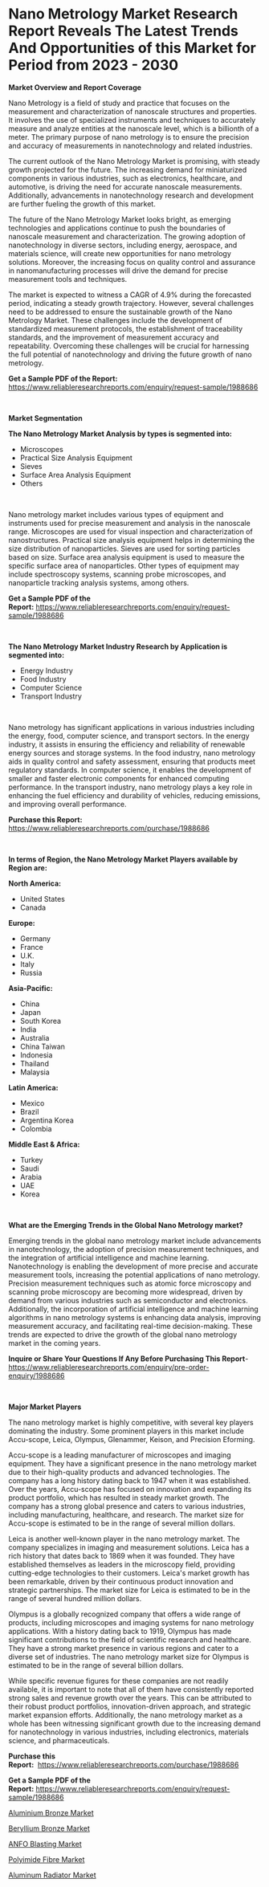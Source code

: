 <p><h1>Nano Metrology Market Research Report Reveals The Latest Trends And Opportunities of this Market for Period from 2023 - 2030</h1></p><p><strong>Market Overview and Report Coverage</strong></p>
<p><p>Nano Metrology is a field of study and practice that focuses on the measurement and characterization of nanoscale structures and properties. It involves the use of specialized instruments and techniques to accurately measure and analyze entities at the nanoscale level, which is a billionth of a meter. The primary purpose of nano metrology is to ensure the precision and accuracy of measurements in nanotechnology and related industries.</p><p>The current outlook of the Nano Metrology Market is promising, with steady growth projected for the future. The increasing demand for miniaturized components in various industries, such as electronics, healthcare, and automotive, is driving the need for accurate nanoscale measurements. Additionally, advancements in nanotechnology research and development are further fueling the growth of this market.</p><p>The future of the Nano Metrology Market looks bright, as emerging technologies and applications continue to push the boundaries of nanoscale measurement and characterization. The growing adoption of nanotechnology in diverse sectors, including energy, aerospace, and materials science, will create new opportunities for nano metrology solutions. Moreover, the increasing focus on quality control and assurance in nanomanufacturing processes will drive the demand for precise measurement tools and techniques.</p><p>The market is expected to witness a CAGR of 4.9% during the forecasted period, indicating a steady growth trajectory. However, several challenges need to be addressed to ensure the sustainable growth of the Nano Metrology Market. These challenges include the development of standardized measurement protocols, the establishment of traceability standards, and the improvement of measurement accuracy and repeatability. Overcoming these challenges will be crucial for harnessing the full potential of nanotechnology and driving the future growth of nano metrology.</p></p>
<p><strong>Get a Sample PDF of the Report:</strong> <a href="https://www.reliableresearchreports.com/enquiry/request-sample/1988686">https://www.reliableresearchreports.com/enquiry/request-sample/1988686</a></p>
<p>&nbsp;</p>
<p><strong>Market Segmentation</strong></p>
<p><strong>The Nano Metrology Market Analysis by types is segmented into:</strong></p>
<p><ul><li>Microscopes</li><li>Practical Size Analysis Equipment</li><li>Sieves</li><li>Surface Area Analysis Equipment</li><li>Others</li></ul></p>
<p>&nbsp;</p>
<p><p>Nano metrology market includes various types of equipment and instruments used for precise measurement and analysis in the nanoscale range. Microscopes are used for visual inspection and characterization of nanostructures. Practical size analysis equipment helps in determining the size distribution of nanoparticles. Sieves are used for sorting particles based on size. Surface area analysis equipment is used to measure the specific surface area of nanoparticles. Other types of equipment may include spectroscopy systems, scanning probe microscopes, and nanoparticle tracking analysis systems, among others.</p></p>
<p><strong>Get a Sample PDF of the Report:</strong>&nbsp;<a href="https://www.reliableresearchreports.com/enquiry/request-sample/1988686">https://www.reliableresearchreports.com/enquiry/request-sample/1988686</a></p>
<p>&nbsp;</p>
<p><strong>The Nano Metrology Market Industry Research by Application is segmented into:</strong></p>
<p><ul><li>Energy Industry</li><li>Food Industry</li><li>Computer Science</li><li>Transport Industry</li></ul></p>
<p>&nbsp;</p>
<p><p>Nano metrology has significant applications in various industries including the energy, food, computer science, and transport sectors. In the energy industry, it assists in ensuring the efficiency and reliability of renewable energy sources and storage systems. In the food industry, nano metrology aids in quality control and safety assessment, ensuring that products meet regulatory standards. In computer science, it enables the development of smaller and faster electronic components for enhanced computing performance. In the transport industry, nano metrology plays a key role in enhancing the fuel efficiency and durability of vehicles, reducing emissions, and improving overall performance.</p></p>
<p><strong>Purchase this Report:</strong>&nbsp; <a href="https://www.reliableresearchreports.com/purchase/1988686">https://www.reliableresearchreports.com/purchase/1988686</a></p>
<p>&nbsp;</p>
<p><strong>In terms of Region, the Nano Metrology Market Players available by Region are:</strong></p>
<p>
    <p> <strong> North America: </strong>
        <ul>
            <li>United States</li>
            <li>Canada</li>
        </ul>
        </p> 
    <p> <strong> Europe: </strong>
        <ul>
            <li>Germany</li>
            <li>France</li>
            <li>U.K.</li>
            <li>Italy</li>
            <li>Russia</li>
        </ul>
        </p> 
    <p> <strong> Asia-Pacific: </strong>
        <ul>
            <li>China</li>
            <li>Japan</li>
            <li>South Korea</li>
            <li>India</li>
            <li>Australia</li>
            <li>China Taiwan</li>
            <li>Indonesia</li>
            <li>Thailand</li>
            <li>Malaysia</li>
        </ul>
        </p> 
    <p> <strong> Latin America: </strong>
        <ul>
            <li>Mexico</li>
            <li>Brazil</li>
            <li>Argentina Korea</li>
            <li>Colombia</li>
        </ul>
        </p> 
    <p> <strong> Middle East & Africa: </strong>
        <ul>
            <li>Turkey</li>
            <li>Saudi</li>
            <li>Arabia</li>
            <li>UAE</li>
            <li>Korea</li>
        </ul>
    </p>
    </p>
<p>&nbsp;</p>
<p><strong>What are the Emerging Trends in the Global Nano Metrology market?</strong></p>
<p><p>Emerging trends in the global nano metrology market include advancements in nanotechnology, the adoption of precision measurement techniques, and the integration of artificial intelligence and machine learning. Nanotechnology is enabling the development of more precise and accurate measurement tools, increasing the potential applications of nano metrology. Precision measurement techniques such as atomic force microscopy and scanning probe microscopy are becoming more widespread, driven by demand from various industries such as semiconductor and electronics. Additionally, the incorporation of artificial intelligence and machine learning algorithms in nano metrology systems is enhancing data analysis, improving measurement accuracy, and facilitating real-time decision-making. These trends are expected to drive the growth of the global nano metrology market in the coming years.</p></p>
<p><strong>Inquire or Share Your Questions If Any Before Purchasing This Report</strong>- <a href="https://www.reliableresearchreports.com/enquiry/pre-order-enquiry/1988686">https://www.reliableresearchreports.com/enquiry/pre-order-enquiry/1988686</a></p>
<p>&nbsp;</p>
<p><strong>Major Market Players</strong></p>
<p><p>The nano metrology market is highly competitive, with several key players dominating the industry. Some prominent players in this market include Accu-scope, Leica, Olympus, Glenammer, Keison, and Precision Eforming.</p><p>Accu-scope is a leading manufacturer of microscopes and imaging equipment. They have a significant presence in the nano metrology market due to their high-quality products and advanced technologies. The company has a long history dating back to 1947 when it was established. Over the years, Accu-scope has focused on innovation and expanding its product portfolio, which has resulted in steady market growth. The company has a strong global presence and caters to various industries, including manufacturing, healthcare, and research. The market size for Accu-scope is estimated to be in the range of several million dollars.</p><p>Leica is another well-known player in the nano metrology market. The company specializes in imaging and measurement solutions. Leica has a rich history that dates back to 1869 when it was founded. They have established themselves as leaders in the microscopy field, providing cutting-edge technologies to their customers. Leica's market growth has been remarkable, driven by their continuous product innovation and strategic partnerships. The market size for Leica is estimated to be in the range of several hundred million dollars.</p><p>Olympus is a globally recognized company that offers a wide range of products, including microscopes and imaging systems for nano metrology applications. With a history dating back to 1919, Olympus has made significant contributions to the field of scientific research and healthcare. They have a strong market presence in various regions and cater to a diverse set of industries. The nano metrology market size for Olympus is estimated to be in the range of several billion dollars.</p><p>While specific revenue figures for these companies are not readily available, it is important to note that all of them have consistently reported strong sales and revenue growth over the years. This can be attributed to their robust product portfolios, innovation-driven approach, and strategic market expansion efforts. Additionally, the nano metrology market as a whole has been witnessing significant growth due to the increasing demand for nanotechnology in various industries, including electronics, materials science, and pharmaceuticals.</p></p>
<p><strong>Purchase this Report:</strong>&nbsp;&nbsp;<a href="https://www.reliableresearchreports.com/purchase/1988686">https://www.reliableresearchreports.com/purchase/1988686</a></p>
<p></p>
<p><strong>Get a Sample PDF of the Report:</strong>&nbsp;<a href="https://www.reliableresearchreports.com/enquiry/request-sample/1988686">https://www.reliableresearchreports.com/enquiry/request-sample/1988686</a></p>
<p><p><a href="https://medium.com/@hugthess010/aluminium-bronze-market-insight-market-trends-growth-forecasted-from-2023-to-2030-7212f99eab73">Aluminium Bronze Market</a></p><p><a href="https://medium.com/@tanaysamar7412/beryllium-bronze-market-research-report-its-history-and-forecast-2023-to-2030-18d7aad85f8c">Beryllium Bronze Market</a></p><p><a href="https://medium.com/@taraktanay7654/decoding-anfo-blasting-market-metrics-market-share-trends-and-growth-patterns-4cdd70fdd20e">ANFO Blasting Market</a></p><p><a href="https://medium.com/@zaidjeet11730/polyimide-fibre-market-size-and-market-trends-complete-industry-overview-2023-to-2030-ea8b2793d442">Polyimide Fibre Market</a></p><p><a href="https://medium.com/@jinkhatum1452/aluminum-radiator-market-insights-into-market-cagr-market-trends-and-growth-strategies-4622ed439229">Aluminum Radiator Market</a></p></p>